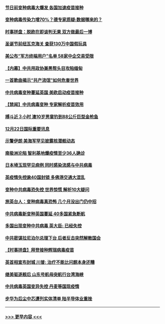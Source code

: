 #### [节日前变种病毒大爆发 各国加速疫苗接种](../pages/prog202/a103016078.md?t=12230751) 
#### [变种病毒传染力增70%？德专家质疑:数据哪来的？](../pages/prog202/a103015990.md?t=12230751) 
#### [时事拼盘：脱欧在即谈判无果 双方做最后一博](../pages/prog202/a103016026.md?t=12230751) 
#### [圣诞节前纽瓦克海关 查获130万中国假玩具](../pages/prog202/a103015977.md?t=12230751) 
#### [美公布“军方终端用户”名单 58家中企交易受限](../pages/prog202/a103015805.md?t=12230751) 
#### [【内幕】中共用政协兼黑帮头目攻陷缅甸](../pages/prog202/a103015868.md?t=12230751) 
#### [一首歌曲揭示“共产流氓”如何危害世界](../pages/prog202/a103015846.md?t=12230751) 
#### [中共病毒变种蔓延英国 美欧启动疫苗接种](../pages/prog202/a103015830.md?t=12230751) 
#### [【禁闻】中共病毒变种 专家解析疫苗效用](../pages/prog202/a103015823.md?t=12230751) 
#### [搏斗近３小时 澳10岁男童钓到88公斤巨型金枪鱼](../pages/prog202/a103015735.md?t=12230751) 
#### [12月22日国际重要讯息](../pages/prog202/a103015662.md?t=12230751) 
#### [示警伊朗 美海军罕见披露核潜舰动态](../pages/prog202/a103015568.md?t=12230751) 
#### [南极洲沦陷 智利基地爆疫情至少36人确诊](../pages/prog202/a103015559.md?t=12230751) 
#### [日本埼玉现罕见病例 同时感染流感与中共病毒](../pages/prog202/a103015555.md?t=12230751) 
#### [英疫情失控逾40国封锁 多佛港交通大混乱](../pages/prog202/a103015416.md?t=12230751) 
#### [变种中共病毒恐失控 世界惊慌 解析10大疑问](../pages/prog202/a103015397.md?t=12230751) 
#### [旅英台人：变种病毒真恐怖 几个月没出门仍中招](../pages/prog202/a103015267.md?t=12230751) 
#### [中共病毒新变种英国蔓延 40多国紧急断航](../pages/prog202/a103015292.md?t=12230751) 
#### [多国出现变种中共病毒 英大臣: 已经失控](../pages/prog202/a103015227.md?t=12230751) 
#### [中共密谋拉尼泊尔总理下台 后者反击突然解散国会](../pages/prog202/a103015208.md?t=12230751) 
#### [【时事拼盘】拜登接种辉瑞病毒疫苗](../pages/prog202/a103015238.md?t=12230751) 
#### [英首相宣布封城 川普: 治疗不能比问题本身还糟](../pages/prog202/a103015126.md?t=12230751) 
#### [继美驱逐舰后 山东号航母突航行台湾海峡](../pages/prog202/a103015099.md?t=12230751) 
#### [中共病毒英国变异失控 丹麦等国现疫情](../pages/prog202/a103015060.md?t=12230751) 
#### [步华为后尘中芯遭列实体清单 陆半导体业重挫](../pages/prog202/a103015054.md?t=12230751) 

----
#### [ >>> 更早内容 <<< ](../indexes/prog202-earlier.md)
